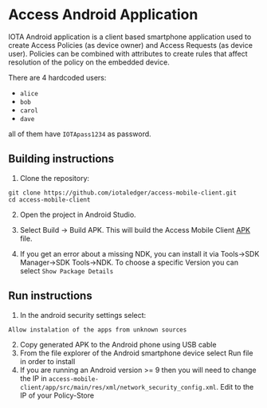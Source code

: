 # Access Android Application

IOTA Android application is a client based smartphone application used to create Access Policies (as device owner) and Access Requests (as device user). Policies can be combined with attributes to create rules that affect resolution of the policy on the embedded device.

There are 4 hardcoded users:
- `alice`
- `bob`
- `carol`
- `dave`

all of them have `IOTApass1234` as password.

## Building instructions

1. Clone the repository:
```
git clone https://github.com/iotaledger/access-mobile-client.git
cd access-mobile-client
```

2. Open the project in Android Studio.

3. Select Build -> Build APK. This will build the Access Mobile Client [APK](https://en.wikipedia.org/wiki/Android_application_package) file.

4. If you get an error about a missing NDK, you can install it via Tools->SDK Manager->SDK Tools->NDK. To choose a specific Version you can select `Show Package Details`

##  Run instructions
1. In the android security settings select: 
```
Allow instalation of the apps from unknown sources
```
2. Copy generated APK to the Android phone using USB cable
3. From the file explorer of the Android smartphone device select Run file in order to install
4. If you are running an Android version >= 9 then you will need to  change the IP in `access-mobile-client/app/src/main/res/xml/network_security_config.xml`.
   Edit to the IP of your Policy-Store
